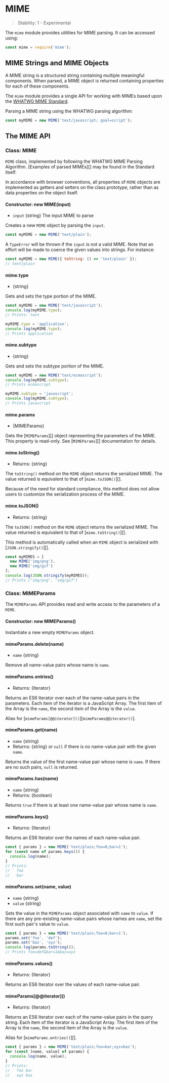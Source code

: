 # MIME

<!--introduced_in=REPLACEME-->

> Stability: 1 - Experimental

The `mime` module provides utilities for MIME parsing. It can be
accessed using:

```js
const mime = require('mime');
```

## MIME Strings and MIME Objects

A MIME string is a structured string containing multiple meaningful components.
When parsed, a MIME object is returned containing properties for each of these
components.

The `mime` module provides a single API for working with MIMEs based upon the
[WHATWG MIME Standard](https://mimesniff.spec.whatwg.org/).

Parsing a MIME string using the WHATWG parsing algorithm:

```js
const myMIME = new MIME('text/javascript; goal=script');
```

## The MIME API

### Class: MIME
<!-- YAML
added: REPLACEME
-->

`MIME` class, implemented by following the WHATWG MIME Parsing Algorithm.
[Examples of parsed MIMEs][] may be found in the Standard itself.

In accordance with browser conventions, all properties of `MIME` objects
are implemented as getters and setters on the class prototype, rather than as
data properties on the object itself.

#### Constructor: new MIME(input)

* `input` {string} The input MIME to parse

Creates a new `MIME` object by parsing the `input`.

```js
const myMIME = new MIME('text/plain');
```

A `TypeError` will be thrown if the `input` is not a valid MIME. Note
that an effort will be made to coerce the given values into strings. For
instance:

```js
const myMIME = new MIME({ toString: () => 'text/plain' });
// text/plain
```

#### mime.type

* {string}

Gets and sets the type portion of the MIME.

```js
const myMIME = new MIME('text/javascript');
console.log(myMIME.type);
// Prints: text

myMIME.type = 'application';
console.log(myMIME.type);
// Prints application
```

#### mime.subtype

* {string}

Gets and sets the subtype portion of the MIME.

```js
const myMIME = new MIME('text/ecmascript');
console.log(myMIME.subtype);
// Prints ecmascript

myMIME.subtype = 'javascript';
console.log(myMIME.subtype);
// Prints javascript
```

#### mime.params

* {MIMEParams}

Gets the [`MIMEParams`][] object representing the parameters of the
MIME. This property is read-only. See [`MIMEParams`][]
documentation for details.

#### mime.toString()

* Returns: {string}

The `toString()` method on the `MIME` object returns the serialized MIME. The
value returned is equivalent to that of [`mime.toJSON()`][].

Because of the need for standard compliance, this method does not allow users
to customize the serialization process of the MIME.

#### mime.toJSON()

* Returns: {string}

The `toJSON()` method on the `MIME` object returns the serialized MIME. The
value returned is equivalent to that of [`mime.toString()`][].

This method is automatically called when an `MIME` object is serialized
with [`JSON.stringify()`][].

```js
const myMIMES = [
  new MIME('img/png'),
  new MIME('img/gif')
];
console.log(JSON.stringify(myMIMES));
// Prints ["img/png", "img/gif"]
```

### Class: MIMEParams
<!-- YAML
added: REPLACEME
-->

The `MIMEParams` API provides read and write access to the parameters of a
`MIME`.

#### Constructor: new MIMEParams()

Instantiate a new empty `MIMEParams` object.

#### mimeParams.delete(name)

* `name` {string}

Remove all name-value pairs whose name is `name`.

#### mimeParams.entries()

* Returns: {Iterator}

Returns an ES6 Iterator over each of the name-value pairs in the parameters.
Each item of the iterator is a JavaScript Array. The first item of the Array
is the `name`, the second item of the Array is the `value`.

Alias for [`mimeParams[@@iterator]()`][`mimeParams@@iterator()`].

#### mimeParams.get(name)

* `name` {string}
* Returns: {string} or `null` if there is no name-value pair with the given
  `name`.

Returns the value of the first name-value pair whose name is `name`. If there
are no such pairs, `null` is returned.

#### mimeParams.has(name)

* `name` {string}
* Returns: {boolean}

Returns `true` if there is at least one name-value pair whose name is `name`.

#### mimeParams.keys()

* Returns: {Iterator}

Returns an ES6 Iterator over the names of each name-value pair.

```js
const { params } = new MIME('text/plain;foo=0;bar=1');
for (const name of params.keys()) {
  console.log(name);
}
// Prints:
//   foo
//   bar
```

#### mimeParams.set(name, value)

* `name` {string}
* `value` {string}

Sets the value in the `MIMEParams` object associated with `name` to
`value`. If there are any pre-existing name-value pairs whose names are `name`,
set the first such pair's value to `value`.

```js
const { params } = new MIME('text/plain;foo=0;bar=1');
params.set('foo', 'def');
params.set('baz', 'xyz');
console.log(params.toString());
// Prints foo=def&bar=1&baz=xyz
```

#### mimeParams.values()

* Returns: {Iterator}

Returns an ES6 Iterator over the values of each name-value pair.

#### mimeParams\[@@iterator\]()

* Returns: {Iterator}

Returns an ES6 Iterator over each of the name-value pairs in the query string.
Each item of the iterator is a JavaScript Array. The first item of the Array
is the `name`, the second item of the Array is the `value`.

Alias for [`mimeParams.entries()`][].

```js
const { params } = new MIME('text/plain;foo=bar;xyz=baz');
for (const [name, value] of params) {
  console.log(name, value);
}
// Prints:
//   foo bar
//   xyz baz
```
